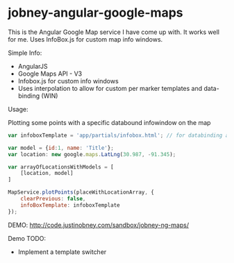 jobney-angular-google-maps
==========================

This is the Angular Google Map service I have come up with. It works well for me. Uses InfoBox.js for 
custom map info windows.

Simple Info:
* AngularJS
* Google Maps API - V3
* Infobox.js for custom info windows
* Uses interpolation to allow for custom per marker templates and data-binding (WIN)

Usage:

Plotting some points with a specific databound infowindow on the map
```javascript
var infoboxTemplate = 'app/partials/infobox.html'; // for databinding a map infobox

var model = {id:1, name: 'Title'};
var location: new google.maps.LatLng(30.987, -91.345);

var arrayOfLocationsWithModels = [
    [location, model]
]

MapService.plotPoints(placeWithLocationArray, {
    clearPrevious: false,
    infoBoxTemplate: infoboxTemplate
});
```

DEMO: http://code.justinobney.com/sandbox/jobney-ng-maps/

Demo TODO:
* Implement a template switcher
